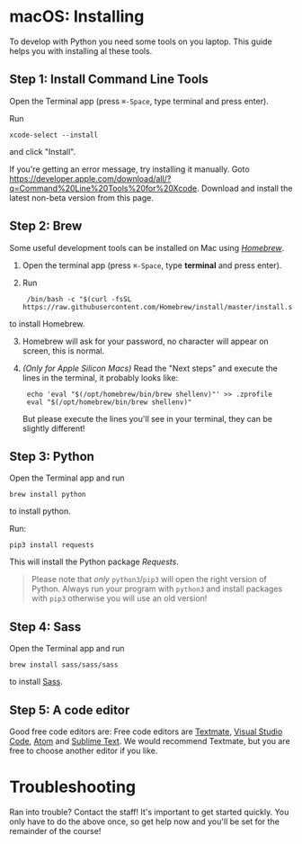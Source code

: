 # macOS: Installing

To develop with Python you need some tools on you laptop. This guide helps you with installing al these tools.


## Step 1: Install Command Line Tools

Open the Terminal app (press `⌘-Space`, type terminal and press enter).

Run

    xcode-select --install

and click "Install".

If you're getting an error message, try installing it manually.
Goto <https://developer.apple.com/download/all/?q=Command%20Line%20Tools%20for%20Xcode>.
Download and install the latest non-beta version from this page.


## Step 2: Brew

Some useful development tools can be installed on Mac using [_Homebrew_](https://brew.sh/).

1. Open the terminal app (press `⌘-Space`, type **terminal** and press enter).

2. Run

        /bin/bash -c "$(curl -fsSL https://raw.githubusercontent.com/Homebrew/install/master/install.sh)"

to install Homebrew.

3. Homebrew will ask for your password, no character will appear on screen, this is normal.

4. _(Only for Apple Silicon Macs)_ Read the "Next steps" and execute the lines in the terminal, it probably looks like:

        echo 'eval "$(/opt/homebrew/bin/brew shellenv)"' >> .zprofile
        eval "$(/opt/homebrew/bin/brew shellenv)"

    But please execute the lines you'll see in your terminal, they can be slightly different!


## Step 3: Python

Open the Terminal app and run

    brew install python

to install python.

Run:

    pip3 install requests

This will install the Python package _Requests_.

> Please note that _only_ `python3`/`pip3` will open the right version of Python.
> Always run your program with `python3` and install packages with `pip3` otherwise you will use an old version!


## Step 4: Sass

Open the Terminal app and run

    brew install sass/sass/sass

to install [Sass](https://sass-lang.com/).


## Step 5: A code editor

Good free code editors are: Free code editors are [Textmate](https://macromates.com/download), [Visual Studio Code](https://code.visualstudio.com/), [Atom](https://atom.io/) and [Sublime Text](https://www.sublimetext.com/). We would recommend Textmate, but you are free to choose another editor if you like.


# Troubleshooting

Ran into trouble? Contact the staff! It's important to get started quickly. You only have to do the above once, so get help now and you'll be set for the remainder of the course!
